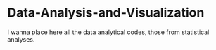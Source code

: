 # Data-Analysis-and-Visualization
I wanna place here all the data analytical codes, those from statistical analyses.
